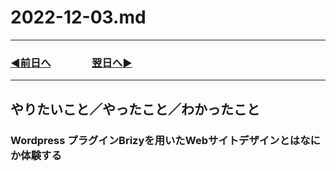 # 2022-12-03.md

---
### [◀️前日へ](https://github.com/yuasys/chatty-journal/blob/main/2022/12/2022-12-02.md)&emsp;&emsp;&emsp;&emsp;[翌日へ▶️](https://github.com/yuasys/chatty-journal/blob/main/2022/12/2022-12-04.md)
---

## やりたいこと／やったこと／わかったこと

### Wordpress プラグインBrizyを用いたWebサイトデザインとはなにか体験する
